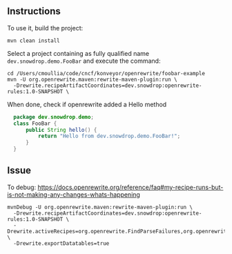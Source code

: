 ## Instructions

To use it, build the project:
```shell
mvn clean install
```

Select a project containing as fully qualified name `dev.snowdrop.demo.FooBar` and execute the command:
```shell
cd /Users/cmoullia/code/cncf/konveyor/openrewrite/foobar-example
mvn -U org.openrewrite.maven:rewrite-maven-plugin:run \
  -Drewrite.recipeArtifactCoordinates=dev.snowdrop:openrewrite-rules:1.0-SNAPSHOT \
```
When done, check if openrewrite added a Hello method
```java
  package dev.snowdrop.demo;
  class FooBar {
      public String hello() {
          return "Hello from dev.snowdrop.demo.FooBar!";
      }
  }
```

## Issue

To debug: https://docs.openrewrite.org/reference/faq#my-recipe-runs-but-is-not-making-any-changes-whats-happening
```shell
mvnDebug -U org.openrewrite.maven:rewrite-maven-plugin:run \
  -Drewrite.recipeArtifactCoordinates=dev.snowdrop:openrewrite-rules:1.0-SNAPSHOT \
  -Drewrite.activeRecipes=org.openrewrite.FindParseFailures,org.openrewrite.java.search.FindMissingTypes,org.openrewrite.java.SayHelloRecipe \
  -Drewrite.exportDatatables=true
```